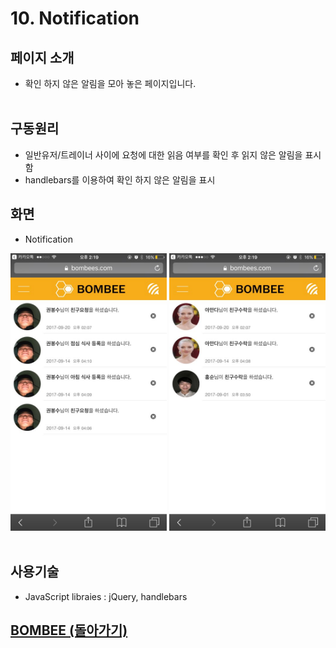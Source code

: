 # 10. Notification

## 페이지 소개
* 확인 하지 않은 알림을 모아 놓은 페이지입니다.
<br><br>
## 구동원리
* 일반유저/트레이너 사이에 요청에 대한 읽음 여부를 확인 후 읽지 않은 알림을 표시함
* handlebars를 이용하여 확인 하지 않은 알림을 표시
## 화면
- Notification

<img src="../Image/강사알림.jpg" width="250"> <img src="../Image/회원알림.jpg" width="250">
<br><br>
## 사용기술

* JavaScript libraies : jQuery, handlebars<br>

## [BOMBEE (돌아가기)](../../README.md)<br>
